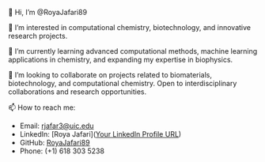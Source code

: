 👋 Hi, I’m @RoyaJafari89

👀 I’m interested in computational chemistry, biotechnology, and innovative research projects.

🌱 I’m currently learning advanced computational methods, machine learning applications in chemistry, and expanding my expertise in biophysics.

💞️ I’m looking to collaborate on projects related to biomaterials, biotechnology, and computational chemistry. Open to interdisciplinary collaborations and research opportunities.

📫 How to reach me:
   - Email: rjafar3@uic.edu
   - LinkedIn: [Roya Jafari]([Your LinkedIn Profile URL](https://www.linkedin.com/in/roya-jafari-0b190287/))
   - GitHub: [RoyaJafari89](https://github.com/RoyaJafari89)
   - Phone: (+1) 618 303 5238
